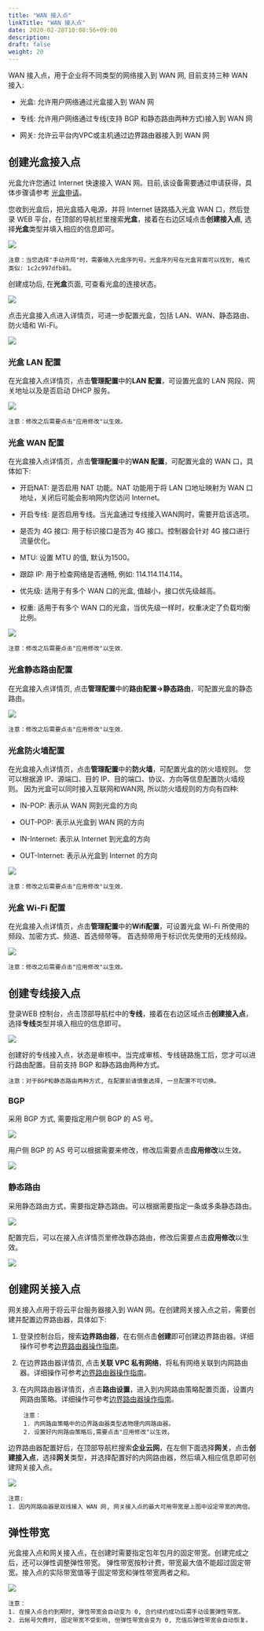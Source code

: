 ```yaml
---
title: "WAN 接入点"
linkTitle: "WAN 接入点"
date: 2020-02-28T10:08:56+09:00
description:
draft: false
weight: 20
---
```



WAN 接入点，用于企业将不同类型的网络接入到 WAN 网, 目前支持三种 WAN 接入: 

* 光盒: 允许用户网络通过光盒接入到 WAN 网

* 专线: 允许用户网络通过专线(支持 BGP 和静态路由两种方式)接入到 WAN 网

* 网关: 允许云平台内VPC或主机通过边界路由器接入到 WAN 网

## 创建光盒接入点

光盒允许您通过 Internet 快速接入 WAN 网。目前,该设备需要通过申请获得，具体步骤请参考 [光盒申请](../base)。

您收到光盒后，把光盒插入电源，并将 Internet 链路插入光盒 WAN 口，然后登录 WEB 平台，在顶部的导航栏里搜索**光盒**，接着在右边区域点击**创建接入点**, 选择**光盒**类型并填入相应的信息即可。

![](../../_images/create_wan_cpe.png)

    注意：当您选择"手动开局"时，需要输入光盒序列号。光盒序列号在光盒背面可以找到, 格式类似: 1c2c997dfb81。

创建成功后, 在**光盒**页面, 可查看光盒的连接状态。

![](../../_images/cpe_connection_status.png)

点击光盒接入点进入详情页，可进一步配置光盒，包括 LAN、WAN、静态路由、防火墙和 Wi-Fi。

![](../../_images/describe_wan_cpe.png)

### 光盒 LAN 配置

在光盒接入点详情页，点击**管理配置**中的**LAN 配置**，可设置光盒的 LAN 网段、网关地址以及是否启动 DHCP 服务。

![](../../_images/lan_config.png)

    注意：修改之后需要点击"应用修改"以生效。

### 光盒 WAN 配置

在光盒接入点详情页，点击**管理配置**中的**WAN 配置**，可配置光盒的 WAN 口，具体如下:

* 开启NAT: 是否启用 NAT 功能。NAT 功能用于将 LAN 口地址映射为 WAN 口地址，关闭后可能会影响网内您访问 Internet。

* 开启专线: 是否启用专线。当光盒通过专线接入WAN网时，需要开启该选项。

* 是否为 4G 接口: 用于标识接口是否为 4G 接口。控制器会针对 4G 接口进行流量优化。

* MTU: 设置 MTU 的值, 默认为1500。

* 跟踪 IP: 用于检查网络是否通畅, 例如: 114.114.114.114。

* 优先级: 适用于有多个 WAN 口的光盒, 值越小，接口优先级越高。

* 权重: 适用于有多个 WAN 口的光盒，当优先级一样时，权重决定了负载均衡比例。

![](../../_images/wan_config.png)

    注意：修改之后需要点击"应用修改"以生效．

### 光盒静态路由配置

在光盒接入点详情页, 点击**管理配置**中的**路由配置->静态路由**，可配置光盒的静态路由。

![](../../_images/describe_wan_cpe_route.png)

    注意：修改之后需要点击"应用修改"以生效．

### 光盒防火墙配置

在光盒接入点详情页，点击**管理配置**中的**防火墙**，可配置光盒的防火墙规则。
您可以根据源 IP、源端口、目的 IP、目的端口、协议、方向等信息配置防火墙规则。
因为光盒可以同时接入互联网和WAN网, 所以防火墙规则的方向有四种:

* IN-POP: 表示从 WAN 网到光盒的方向

* OUT-POP: 表示从光盒到 WAN 网的方向

* IN-Internet: 表示从 Internet 到光盒的方向

* OUT-Internet: 表示从光盒到 Internet 的方向

![](../../_images/describe_wan_cpe_firewall.png)

    注意：修改之后需要点击"应用修改"以生效．

### 光盒 Wi-Fi 配置

在光盒接入点详情页，点击**管理配置**中的**Wifi配置**，可设置光盒 Wi-Fi 所使用的频段、加密方式、频道、首选频带等。
首选频带用于标识优先使用的无线频段。

![](../../_images/describe_wan_cpe_wifi.png)

    注意：修改之后需要点击"应用修改"以生效。

## 创建专线接入点

登录WEB 控制台，点击顶部导航栏中的**专线**，接着在右边区域点击**创建接入点**，选择**专线**类型并填入相应的信息即可。

![](../../_images/create_wan_line.png)

创建好的专线接入点，状态是审核中。当完成审核、专线链路施工后，您才可以进行路由配置。目前支持 BGP 和静态路由两种方式。

    注意：对于BGP和静态路由两种方式, 在配置前请慎重选择, 一旦配置不可切换。

### BGP

采用 BGP 方式, 需要指定用户侧 BGP 的 AS 号。

![](../../_images/config_wan_line_bgp.png)

用户侧 BGP 的 AS 号可以根据需要来修改，修改后需要点击**应用修改**以生效。

![](../../_images/describe_wan_line_bgp.png)

### 静态路由

采用静态路由方式，需要指定静态路由。可以根据需要指定一条或多条静态路由。

![](../../_images/config_wan_line_route.png)

配置完后，可以在接入点详情页里修改静态路由，修改后需要点击**应用修改**以生效。

![](../../_images/describe_wan_line_route.png)

## 创建网关接入点

网关接入点用于将云平台服务器接入到 WAN 网。在创建网关接入点之前，需要创建并配置边界路由器，具体如下:

1. 登录控制台后，搜索**边界路由器**，在右侧点击**创建**即可创建边界路由器。详细操作可参考[边界路由器操作指南](../../../../../network/border_router/manual/border_user_guide)。

2. 在边界路由器详情页, 点击**关联 VPC 私有网络**，将私有网络关联到内网路由器。详细操作可参考[边界路由器操作指南](../../../../../network/border_router/manual/border_user_guide)。

3. 在内网路由器详情页，点击**路由设置**，进入到内网路由策略配置页面，设置内网路由策略。详细操作可参考[边界路由器操作指南](../../../../../network/border_router/manual/border_user_guide)。



        注意：
        1. 内网路由策略中的边界路由器类型选物理内网路由器。
        2. 设置好内网路由策略后,需要点击"应用修改"以生效。

边界路由器配置好后，在顶部导航栏搜索**企业云网**，在左侧下面选择**网关**，点击**创建接入点**，选择**网关**类型，并选择配置好的内网路由器，然后填入相应信息即可创建网关接入点。

![](../../_images/create_vpc_wan_access.png)

    注意: 
    1. 因内网路由器是双线接入 WAN 网, 网关接入点的最大可用带宽是上图中设定带宽的两倍。

## 弹性带宽

光盒接入点和网关接入点，在创建时需要指定包年包月的固定带宽。创建完成之后，还可以弹性调整弹性带宽。
弹性带宽按秒计费，带宽最大值不能超过固定带宽。接入点的实际带宽值等于固定带宽和弹性带宽两者之和。

![](../../_images/elastic.png)

    注意：
    1. 在接入点合约到期时, 弹性带宽会自动变为 0, 合约续约成功后需手动设置弹性带宽。
    2. 云帐号欠费时, 固定带宽不受影响, 但弹性带宽会变为 0, 充值后弹性带宽会自动恢复。
